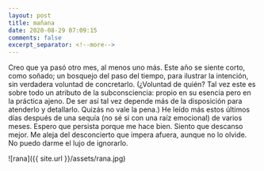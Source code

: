 ```yaml
---
layout: post
title: mañana
date: 2020-08-29 07:09:15
comments: false
excerpt_separator: <!--more-->
---
```


Creo que ya pasó otro mes, al menos uno más. Este año se siente corto, como soñado; un bosquejo del paso del tiempo, para ilustrar la intención, sin verdadera voluntad de concretarlo. (¿Voluntad de quién? Tal vez este es sobre todo un atributo de la subconsciencia: propio en su esencia pero en la práctica ajeno. De ser así tal vez depende más de la disposición para atenderlo y detallarlo. Quizás no vale la pena.) He leído más estos últimos días después de una sequía (no sé si con una raíz emocional) de varios meses. Espero que persista porque me hace bien. Siento que descanso mejor. Me aleja del desconcierto que impera afuera, aunque no lo olvide. No puedo darme el lujo de ignorarlo. 

![rana]({{ site.url }}/assets/rana.jpg)
